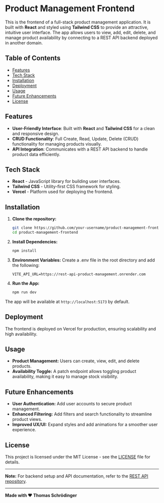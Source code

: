 # Product Management Frontend

This is the frontend of a full-stack product management application. It is built with **React** and styled using **Tailwind CSS** to provide an attractive, intuitive user interface. The app allows users to view, add, edit, delete, and manage product availability by connecting to a REST API backend deployed in another domain.

## Table of Contents
- [Features](#features)
- [Tech Stack](#tech-stack)
- [Installation](#installation)
- [Deployment](#deployment)
- [Usage](#usage)
- [Future Enhancements](#future-enhancements)
- [License](#license)

## Features

- **User-Friendly Interface**: Built with **React** and **Tailwind CSS** for a clean and responsive design.
- **CRUD Functionality**: Full Create, Read, Update, Delete (CRUD) functionality for managing products visually.
- **API Integration**: Communicates with a REST API backend to handle product data efficiently.

## Tech Stack

- **React** - JavaScript library for building user interfaces.
- **Tailwind CSS** - Utility-first CSS framework for styling.
- **Vercel** - Platform used for deploying the frontend.

## Installation

1. **Clone the repository:**
   ```bash
   git clone https://github.com/your-username/product-management-frontend.git
   cd product-management-frontend
2. **Install Dependencies:**
   ```bash
   npm install
   ```
3. **Environment Variables:** Create a .env file in the root directory and add the following:
   ```plaintext
   VITE_API_URL=https://rest-api-product-management.onrender.com
   ```
4. **Run the App:**
   ```bash
   npm run dev
   ```
The app will be available at `http://localhost:5173` by default.
   
## Deployment
The frontend is deployed on Vercel for production, ensuring scalability and high availability.

## Usage

- **Product Management:** Users can create, view, edit, and delete products.
- **Availability Toggle:** A patch endpoint allows toggling product availability, making it easy to manage stock visibility.

## Future Enhancements

- **User Authentication:** Add user accounts to secure product management.
- **Enhanced Filtering:** Add filters and search functionality to streamline product views.
- **Improved UX/UI:** Expand styles and add animations for a smoother user experience.

## License
This project is licensed under the MIT License - see the [LICENSE](LICENSE) file for details.

---

**Note:** For backend setup and API documentation, refer to the [REST API repository](https://github.com/Thomas465xd/rest_api-product-management).

---

**Made with ♥️ Thomas Schrödinger**
